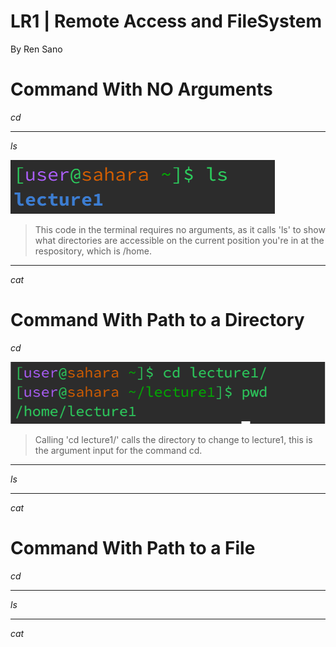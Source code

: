 # **LR1 | Remote Access and FileSystem**

By Ren Sano

# **Command With NO Arguments**

*cd*
 
---
*ls*

 ![Image](noarg.png)
> This code in the terminal requires no arguments, as it calls 'ls' to show what directories are accessible on the current position you're in at the respository, which is /home.
---
*cat*


# **Command With Path to a Directory**

*cd*

  ![image](direct.png)
> Calling 'cd lecture1/' calls the directory to change to lecture1, this is the argument input for the command cd.
---
*ls*

---
*cat*

# **Command With Path to a File**

*cd*

---
*ls*

---
*cat*

